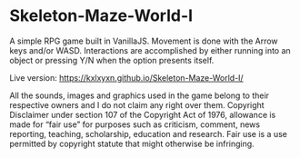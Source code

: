 # Skeleton-Maze-World-I
A simple RPG game built in VanillaJS.
Movement is done with the Arrow keys and/or WASD. 
Interactions are accomplished by either running into an object or pressing Y/N when the option presents itself. <br>

Live version: https://kxlxyxn.github.io/Skeleton-Maze-World-I/ <br>

All the sounds, images and graphics used in the game belong to their respective owners and I do not claim any right over them. Copyright Disclaimer under section 107 of the Copyright Act of 1976, allowance is made for “fair use” for purposes such as criticism, comment, news reporting, teaching, scholarship, education and research. Fair use is a use permitted by copyright statute that might otherwise be infringing.
